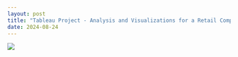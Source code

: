 ```yaml
---
layout: post
title: "Tableau Project - Analysis and Visualizations for a Retail Company"
date: 2024-08-24
---
```



<!-- Tableau Visualization Embed -->
<div class='tableauPlaceholder' id='viz1724457803874' style='position: relative'>
    <noscript>
        <a href='#'>
            <img alt=' ' src='https://public.tableau.com/static/images/Su/SupplyChainandOperationsProject/GrossSalesbyProductDepartment/1_rss.png' style='border: none' />
        </a>
    </noscript>
    <object class='tableauViz' style='display:none;'>
        <param name='host_url' value='https%3A%2F%2Fpublic.tableau.com%2F' />
        <param name='embed_code_version' value='3' />
        <param name='site_root' value=''/>
        <param name='name' value='SupplyChainandOperationsProject/GrossSalesbyProductDepartment' />
        <param name='tabs' value='yes' />
        <param name='toolbar' value='yes' />
        <param name='static_image' value='https://public.tableau.com/static/images/Su/SupplyChainandOperationsProject/GrossSalesbyProductDepartment/1.png' />
        <param name='animate_transition' value='yes' />
        <param name='display_static_image' value='yes' />
        <param name='display_spinner' value='yes' />
        <param name='display_overlay' value='yes' />
        <param name='display_count' value='yes' />
        <param name='language' value='en-US' />
    </object>
</div>

<script type='text/javascript'>
    var divElement = document.getElementById('viz1724457803874');
    var vizElement = divElement.getElementsByTagName('object')[0];
    vizElement.style.width='100%';vizElement.style.height=(divElement.offsetWidth*0.75)+'px';
    var scriptElement = document.createElement('script');
    scriptElement.src = 'https://public.tableau.com/javascripts/api/viz_v1.js';
    vizElement.parentNode.insertBefore(scriptElement, vizElement);
</script>
